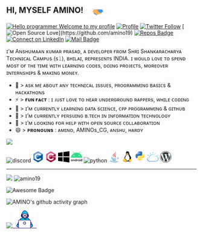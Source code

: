 ## HI, MYSELF AMINO! <img align="center" src="https://github.com/amino19/amino19/blob/main/Profile%20designer/Handshake.gif" height="30px">
[![Hello programmer Welcome to my profile](https://img.shields.io/badge/Hey,AMINOs!-Welcome:D-orange.svg?style=flat&logo=github)](https://github.com/amino19) 
[![Profile](https://Visitor-badge.glitch.me/badge?page_id=amino19.profileviews-badge)](https://github.com/amino19) 
[![Twitter Follow](https://img.shields.io/twitter/follow/prasad_saab?style=social)](https://twitter.com/Vinit_Shahdeo)
[![Open Source Love](https://badges.frapsoft.com/os/v2/open-source.svg?:heart:)](https://github.com/amino19) 
[![Repos Badge](https://badges.pufler.dev/repos/amino19)](https://github.com/amino19?tab=repositories)
[![Connect on LinkedIn](https://img.shields.io/badge/--linkedin?label=LinkedIn&logo=LinkedIn&style=social)](https://www.linkedin.com/in/anshumaan-kumar-prasad-19-amino/) 
[![Mail Badge](https://img.shields.io/badge/-AMINOs_CG-c0392b?style=flat&labelColor=c0392b&logo=gmail&logoColor=white)](mailto:anshumaankrprasad76@gmail.com)

ɪ'ᴍ Aɴsʜᴜᴍᴀᴀɴ ᴋᴜᴍᴀʀ ᴘʀᴀsᴀᴅ, ᴀ ᴅᴇᴠᴇʟᴏᴘᴇʀ ғʀᴏᴍ Sʜʀɪ Sʜᴀɴᴋᴀʀᴀᴄʜᴀʀʏᴀ Tᴇᴄʜɴɪᴄᴀʟ Cᴀᴍᴘᴜs (s𝟷), ʙʜɪʟᴀɪ, ʀᴇᴘʀᴇsᴇɴᴛs INDIA. ɪ ᴡᴏᴜʟᴅ ʟᴏᴠᴇ ᴛᴏ sᴘᴇɴᴅ ᴍᴏsᴛ ᴏғ ᴛʜᴇ ᴛɪᴍᴇ ᴡɪᴛʜ ʟᴇᴀʀɴɪɴɢ ᴄᴏᴅᴇs, ᴅᴏɪɴɢ ᴘʀᴏᴊᴇᴄᴛs, ᴍᴏʀᴇᴏᴠᴇʀ ɪɴᴛᴇʀɴsʜɪᴘs & ᴍᴀᴋɪɴɢ ᴍᴏɴᴇʏ.

- 💬 > ᴀsᴋ ᴍᴇ ᴀʙᴏᴜᴛ ᴀɴʏ ᴛᴇᴄʜɴɪᴄᴀʟ ɪssᴜᴇs, ᴘʀᴏɢʀᴀᴍᴍɪɴɢ ʙᴀsɪᴄs & ʜᴀᴄᴋᴀᴛʜᴏɴs
- ⚡ > **ғᴜɴ ғᴀᴄᴛ** : ɪ ᴊᴜsᴛ ʟᴏᴠᴇ ᴛᴏ ʜᴇᴀʀ ᴜɴᴅᴇʀɢʀᴏᴜɴᴅ ʀᴀᴘᴘᴇʀs, ᴡʜɪʟᴇ ᴄᴏᴅɪɴɢ
- 🌱 > ɪ’ᴍ ᴄᴜʀʀᴇɴᴛʟʏ ʟᴇᴀʀɴɪɴɢ ᴅᴀᴛᴀ sᴄɪᴇɴᴄᴇ, ᴄᴘᴘ ᴘʀᴏɢʀᴀᴍᴍɪɴɢ & ɢɪᴛʜᴜʙ
- 🔭 > ɪ’ᴍ ᴄᴜʀʀᴇɴᴛʟʏ ᴘᴇʀsᴜɪɴɢ ʙ.ᴛᴇᴄʜ ɪɴ ɪɴғᴏʀᴍᴀᴛɪᴏɴ ᴛᴇᴄʜɴᴏʟᴏɢʏ
- 🤔 > ɪ’ᴍ ʟᴏᴏᴋɪɴɢ ғᴏʀ ʜᴇʟᴘ ᴡɪᴛʜ ᴏᴘᴇɴ sᴏᴜʀᴄᴇ ᴄᴏʟʟᴀʙᴏʀᴀᴛɪᴏɴ
- 😄 > **ᴘʀᴏɴᴏᴜɴs** : ᴀᴍɪɴᴏ, AMINOs_CG, ᴀɴsʜᴜ, ʜᴀʀᴅʏ


<img height="25" src="https://img.shields.io/badge/Languages and  tools- 📚-green.svg?&style=for-the-badge&logo=amino19&logoColor=yellow" />
<p align="left"><img src="https://github.com/amino19/amino19/blob/main/Profile%20designer/discord.svg" alt="discord" width="30" height="30"/>
<img src="https://github.com/amino19/amino19/blob/main/Profile%20designer/c-original.svg" alt="c" width="30" height="30"/> 
<img src="https://github.com/amino19/amino19/blob/main/Profile%20designer/cplusplus-original.svg" alt="cplusplus" width="30" height="30"/>
<img src="https://github.com/amino19/amino19/blob/main/Profile%20designer/windows.svg" alt="windows" width="30" height="30"/>
<img src="https://github.com/amino19/amino19/blob/main/Profile%20designer/android.svg" alt="android" width="30" height="30"/> 
<img src="https://github.com/amino19/amino19/blob/main/Profile%20designer/google-cloud.svg" alt="python" width="30" height="30"/>
<img src="https://github.com/amino19/amino19/blob/main/Profile%20designer/java-original.svg" alt="java" width="30" height="30"/> 
<img src="https://github.com/amino19/amino19/blob/main/Profile%20designer/linux-original.svg" alt="linux" width="30" height="30"/> 
<img src="https://github.com/amino19/amino19/blob/main/Profile%20designer/python-original.svg" alt="python" width="30" height="30"/> 
<img src="https://github.com/amino19/amino19/blob/main/Profile%20designer/ibm_cloud-icon.svg" alt="ibm_cloud" width="30" height="30"/>
<img src="https://github.com/amino19/amino19/blob/main/Profile%20designer/wordpress.svg" alt="wordpress" width="30" height="30"/>

______________________________________________________________________________________________________________________________________________________________________________

<p>
  <img width="48%" src="https://github-readme-stats.vercel.app/api?username=amino19&theme=highcontrast&show_icons=true&custom_title= AMINO's GitHub Stats 🔥" />
  <img width="48%" src="https://github-readme-streak-stats.herokuapp.com/?user=amino19&" alt="amino19"/>
</p>

<img src="https://cdn.rawgit.com/sindresorhus/awesome/d7305f38d29fed78fa85652e3a63e154dd8e8829/media/badge.svg" alt="Awesome Badge"/>


![AMINO's github activity graph](https://activity-graph.herokuapp.com/graph?username=amino19&theme=dracula&layout=compact&title_color=FF69B4)



[![](https://img.shields.io/badge/</>%20With%20❤️%20By-DSCG-green)](https://github.com/amino19)<img src="https://github.com/amino19/amino19/blob/main/Profile%20designer/Developer.gif" width="65px"></h1>
